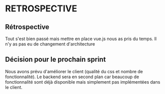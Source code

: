 # RETROSPECTIVE
## Rétrospective

Tout s'est bien passé mais mettre en place vue.js nous as pris du temps. Il n'y as pas eu de changement d'architecture

## Décision pour le prochain sprint

Nous avons prévu d'améliorer le client (qualité du css et nombre de fonctionnalité). Le backend sera en second plan car beaucoup de fonctionnalité sont déjà disponible mais simplement pas implémentées dans le client.
